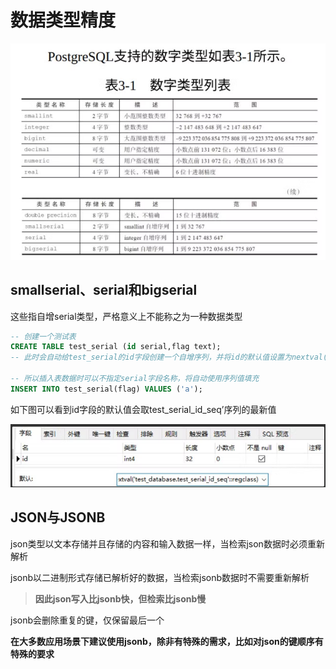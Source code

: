 # 数据类型精度 

![1726974582151](../picture/data_type_01.png)



##  smallserial、serial和bigserial 

 这些指⾃增serial类型，严格意义上不能称之为⼀种数据类型 

```sql
-- 创建一个测试表
CREATE TABLE test_serial (id serial,flag text);
-- 此时会自动给test_serial的id字段创建一个自增序列，并将id的默认值设置为nextval('xxx_seq')

-- 所以插⼊表数据时可以不指定serial字段名称，将⾃动使⽤序列值填充
INSERT INTO test_serial(flag) VALUES ('a');
```

 如下图可以看到id字段的默认值会取test_serial_id_seq’序列的最新值 

![1726974582151](../picture/data_type_02.png)



## JSON与JSONB

json类型以⽂本存储并且存储的内容和输⼊数据⼀样，当检索json数据时必须重新解析

jsonb以⼆进制形式存储已解析好的数据，当检索jsonb数据时不需要重新解析

> **因此json写⼊⽐jsonb快，但检索⽐jsonb慢**

jsonb会删除重复的键，仅保留最后⼀个

**在⼤多数应⽤场景下建议使⽤jsonb，除⾮有特殊的需求，⽐如对json的键顺序有特殊的要求**